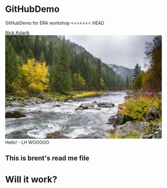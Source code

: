 # GitHubDemo
GitHubDemo for ERA workshop
<<<<<<< HEAD

[Nick Kolarik](https://www.researchgate.net/profile/Nicholas_Kolarik) 
![](lochsariver.jpg)
Hello! - LH WOOOOO
## This is brent's read me file
# Will it work?

